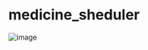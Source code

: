 # medicine_sheduler
![image](https://github.com/ApoorvaVanshakruthmath/medicine_sheduler/assets/117889978/180f3f95-6943-4dca-b950-33fac5216588)

